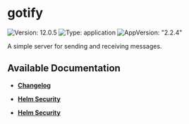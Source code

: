# gotify

![Version: 12.0.5](https://img.shields.io/badge/Version-12.0.5-informational?style=flat-square) ![Type: application](https://img.shields.io/badge/Type-application-informational?style=flat-square) ![AppVersion: "2.2.4"](https://img.shields.io/badge/AppVersion-"2.2.4"-informational?style=flat-square)

A simple server for sending and receiving messages.

## Available Documentation

- [**Changelog**](CHANGELOG)

- [**Helm Security**](container-security)

- [**Helm Security**](helm-security)

